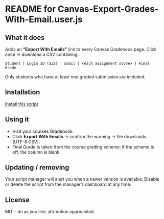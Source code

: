 
# README for Canvas-Export-Grades-With-Email.user.js

## What it does
Adds an **“Export With Emails”** link to every Canvas Gradebook page.
Click once → download a CSV containing:

```
Student | Login ID (SIS) | Email | <each assignment score> | Final Grade
```

Only students who have at least one graded submission are included.

## Installation
[Install this script]()

## Using it
* Visit your courses Gradebook.
* Click **Export With Emails** → confirm the warning → file downloads (UTF-8 CSV).
* Final Grade is taken from the course grading scheme; if the scheme is off, the column is blank.

## Updating / removing

Your script manager will alert you when a newer version is available.
Disable or delete the script from the manager’s dashboard at any time.

## License

MIT – do as you like; attribution appreciated.
